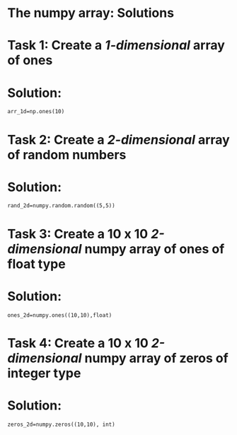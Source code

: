 ---
---

# The numpy array: Solutions

# Task 1: Create a *1-dimensional* array of ones

# Solution:

	arr_1d=np.ones(10)
	
# Task 2: Create a *2-dimensional* array of random numbers

# Solution:

	rand_2d=numpy.random.random((5,5))

# Task 3: Create a 10 x 10 *2-dimensional* numpy array of ones of float type

# Solution:

	ones_2d=numpy.ones((10,10),float)

# Task 4: Create a 10 x 10 *2-dimensional* numpy array of zeros of integer type

# Solution:

	zeros_2d=numpy.zeros((10,10), int)



